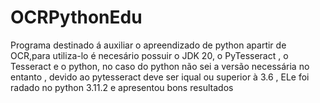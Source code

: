 ﻿# OCRPythonEdu
Programa destinado á auxiliar o apreendizado de python apartir de OCR,para utiliza-lo é necesário possuir o JDK 20, o PyTesseract , o Tesseract e o python,  no caso do python não sei a versão necessária no entanto ,   devido ao pytesseract deve ser iqual  ou superior à 3.6 , ELe foi  radado no python 3.11.2 e apresentou bons resultados
